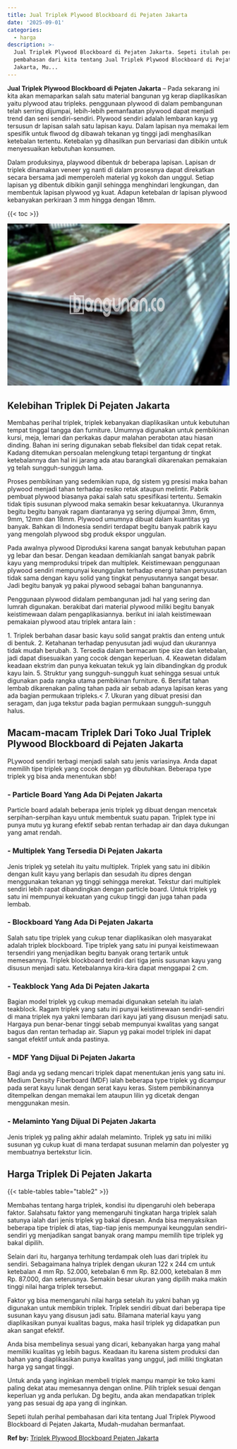 ```yaml
---
title: Jual Triplek Plywood Blockboard di Pejaten Jakarta
date: '2025-09-01'
categories:
  - harga
description: >-
  Jual Triplek Plywood Blockboard di Pejaten Jakarta. Sepeti itulah perihal
  pembahasan dari kita tentang Jual Triplek Plywood Blockboard di Pejaten
  Jakarta, Mu...
---
```


**Jual Triplek Plywood Blockboard di Pejaten Jakarta** – Pada sekarang ini kita akan memaparkan salah satu material bangunan yg kerap diaplikasikan yaitu plywood atau tripleks. penggunaan plywood di dalam pembangunan telah serring dijumpai, lebih-lebih pemanfaatan plywood dapat menjadi trend dan seni sendiri-sendiri. Plywood sendiri adalah lembaran kayu yg tersusun dr lapisan salah satu lapisan kayu. Dalam lapisan nya memakai lem spesifik untuk flwood dg dibawah tekanan yg tinggi jadi menghasilkan ketebalan tertentu. Ketebalan yg dihasilkan pun bervariasi dan dibikin untuk menyesuaikan kebutuhan konsumen.

Dalam produksinya, playwood dibentuk dr beberapa lapisan. Lapisan dr triplek dinamakan veneer yg nanti di dalam prosesnya dapat direkatkan secara bersama jadi memperoleh material yg kokoh dan unggul. Setiap lapisan yg dibentuk dibikin ganjil sehingga menghindari lengkungan, dan membentuk lapisan plywood yg kuat. Adapun ketebalan dr lapisan plywood kebanyakan perkiraan 3 mm hingga dengan 18mm.

{{< toc >}}

![Jual Triplek Plywood Blockboard di Pejaten Jakarta](/images/jual-triplek-murah-09.png)

## Kelebihan Triplek Di Pejaten Jakarta

Membahas perihal triplek, triplek kebanyakan diaplikasikan untuk kebutuhan tempat tinggal tangga dan furniture. Umumnya digunakan untuk pembikinan kursi, meja, lemari dan perkakas dapur malahan perabotan atau hiasan dinding. Bahan ini sering digunakan sebab fleksibel dan tidak cepat retak. Kadang ditemukan persoalan melengkung tetapi tergantung dr tingkat ketebalannya dan hal ini jarang ada atau barangkali dikarenakan pemakaian yg telah sungguh-sungguh lama.

Proses pembikinan yang sedemikian rupa, dg sistem yg presisi maka bahan plywood menjadi tahan terhadap resiko retak ataupun melintir. Pabrik pembuat plywood biasanya pakai salah satu spesifikasi tertentu. Semakin tidak tipis susunan plywood maka semakin besar kekuatannya. Ukurannya begitu begitu banyak ragam diantaranya yg sering dijumpai 3mm, 6mm, 9mm, 12mm dan 18mm. Plywood umumnya dibuat dalam kuantitas yg banyak. Bahkan di Indonesia sendiri terdapat begitu banyak pabrik kayu yang mengolah plywood sbg produk ekspor unggulan.

Pada awalnya plywood Diproduksi karena sangat banyak kebutuhan papan yg lebar dan besar. Dengan keadaan demikianlah sangat banyak pabrik kayu yang memproduksi tripek dan multiplek. Keistimewaan penggunaan plywood sendiri mempunyai keunggulan terhadap energi tahan penyusutan tidak sama dengan kayu solid yang tingkat penyusutannya sangat besar. Jadi begitu banyak yg pakai plywood sebagai bahan bangunannya.

Penggunaan plywood didalam pembangunan jadi hal yang sering dan lumrah digunakan. berakibat dari material plywood miliki begitu banyak keistimewaan dalam pengaplikasiannya. berikut ini ialah keistimewaan pemakaian plywood atau triplek antara lain :

1\. Triplek berbahan dasar basic kayu solid sangat praktis dan enteng untuk di bentuk. 2. Ketahanan terhadap penyusutan jadi wujud dan ukurannya tidak mudah berubah. 3. Tersedia dalam bermacam tipe size dan ketebalan, jadi dapat disesuaikan yang cocok dengan keperluan. 4. Keawetan didalam keadaan ekstrim dan punya kekuatan tekuk yg lain dibandingkan dg produk kayu lain. 5. Struktur yang sungguh-sungguh kuat sehingga sesuai untuk digunakan pada rangka utama pembikinan furniture. 6. Bersifat tahan lembab dikarenakan paling tahan pada air sebab adanya lapisan keras yang ada bagian permukaan tripleks.< 7. Ukuran yang dibuat presisi dan seragam, dan juga tekstur pada bagian permukaan sungguh-sungguh halus.

## Macam-macam Triplek Dari Toko Jual Triplek Plywood Blockboard di Pejaten Jakarta

PLywood sendiri terbagi menjadi salah satu jenis variasinya. Anda dapat memilih tipe triplek yang cocok dengan yg dibutuhkan. Beberapa type triplek yg bisa anda menentukan sbb!

### \- Particle Board Yang Ada Di Pejaten Jakarta

Particle board adalah beberapa jenis triplek yg dibuat dengan mencetak serpihan-serpihan kayu untuk membentuk suatu papan. Triplek type ini punya mutu yg kurang efektif sebab rentan terhadap air dan daya dukungan yang amat rendah.

### \- Multiplek Yang Tersedia Di Pejaten Jakarta

Jenis triplek yg setelah itu yaitu multiplek. Triplek yang satu ini dibikin dengan kulit kayu yang berlapis dan sesudah itu dipres dengan menggunakan tekanan yg tinggi sehingga merekat. Tekstur dari multiplek sendiri lebih rapat dibandingkan dengan particle board. Untuk triplek yg satu ini mempunyai kekuatan yang cukup tinggi dan juga tahan pada lembab.

### \- Blockboard Yang Ada Di Pejaten Jakarta

Salah satu tipe triplek yang cukup tenar diaplikasikan oleh masyarakat adalah triplek blockboard. Tipe triplek yang satu ini punyai keistimewaan tersendiri yang menjadikan begitu banyak orang tertarik untuk memesannya. Triplek blockboard terdiri dari tiga jenis susunan kayu yang disusun menjadi satu. Ketebalannya kira-kira dapat menggapai 2 cm.

### \- Teakblock Yang Ada Di Pejaten Jakarta

Bagian model triplek yg cukup memadai digunakan setelah itu ialah teakblock. Ragam triplek yang satu ini punyai keistimewaan sendiri-sendiri di mana triplek nya yakni lembaran dari kayu jati yang disusun menjadi satu. Hargaya pun benar-benar tinggi sebab mempunyai kwalitas yang sangat bagus dan rentan terhadap air. Siapun yg pakai model triplek ini dapat sangat efektif untuk anda pastinya.

### \- MDF Yang Dijual Di Pejaten Jakarta

Bagi anda yg sedang mencari triplek dapat menentukan jenis yang satu ini. Medium Density Fiberboard (MDF) ialah beberapa type triplek yg dicampur pada serat kayu lunak dengan serat kayu keras. Sistem pembikinannya ditempelkan dengan memakai lem ataupun lilin yg dicetak dengan menggunakan mesin.

### \- Melaminto Yang Dijual Di Pejaten Jakarta

Jenis triplek yg paling akhir adalah melaminto. Triplek yg satu ini miliki susunan yg cukup kuat di mana terdapat susunan melamin dan polyester yg membuatnya bertekstur licin.

## Harga Triplek Di Pejaten Jakarta

{{< table-tables table="table2" >}}

Membahas tentang harga triplek, kondisi itu dipengaruhi oleh beberapa faktor. Salahsatu faktor yang memengaruhi tingkatan harga triplek salah satunya ialah dari jenis triplek yg bakal dipesan. Anda bisa menyaksikan beberapa tipe triplek di atas, tiap-tiap jenis mempunyai keunggulan sendiri-sendiri yg menjadikan sangat banyak orang mampu memilih tipe triplek yg bakal dipilih.

Selain dari itu, harganya terhitung terdampak oleh luas dari triplek itu sendiri. Sebagaimana halnya triplek dengan ukuran 122 x 244 cm untuk ketebalan 4 mm Rp. 52.000, ketebalan 6 mm Rp. 82.000, ketebalan 8 mm Rp. 87.000, dan seterusnya. Semakin besar ukuran yang dipilih maka makin tinggi nilai harga triplek tersebut.

Faktor yg bisa memengaruhi nilai harga setelah itu yakni bahan yg digunakan untuk membikin triplek. Triplek sendiri dibuat dari beberapa tipe susunan kayu yang disusun jadi satu. Bilamana material kayu yang diaplikasikan punyai kualitas bagus, maka hasil triplek yg didapatkan pun akan sangat efektif.

Anda bisa membelinya sesuai yang dicari, kebanyakan harga yang mahal memiliki kualitas yg lebih bagus. Keadaan itu karena sistem produksi dan bahan yang diaplikasikan punya kwalitas yang unggul, jadi miliki tingkatan harga yg sangat tinggi.

Untuk anda yang inginkan membeli triplek mampu mampir ke toko kami paling dekat atau memesannya dengan online. Pilih triplek sesuai dengan keperluan yg anda perlukan. Dg begitu, anda akan mendapatkan triplek yang pas sesuai dg apa yang di inginkan.

Sepeti itulah perihal pembahasan dari kita tentang Jual Triplek Plywood Blockboard di Pejaten Jakarta, Mudah-mudahan bermanfaat.

**Ref by:** [Triplek Plywood Blockboard Pejaten Jakarta](https://id.wikipedia.org/wiki/Triplek)
